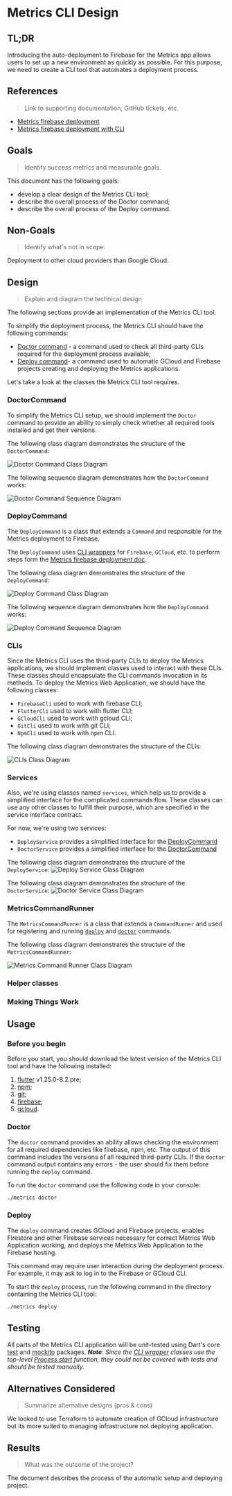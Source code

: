 # Metrics CLI Design

## TL;DR

Introducing the auto-deployment to Firebase  for the Metrics app allows users to set up a new environment as quickly as possible. For this purpose, we need to create a CLI tool that automates a deployment process.

## References
> Link to supporting documentation, GitHub tickets, etc.

- [Metrics firebase deployment](https://github.com/platform-platform/monorepo/blob/master/docs/09_firebase_deployment.md)
- [Metrics firebase deployment with CLI](https://github.com/platform-platform/monorepo/blob/master/docs/14_firebase_deployment_cli.md)

## Goals
> Identify success metrics and measurable goals.

This document has the following goals:

- develop a clear design of the Metrics CLI tool;
- describe the overall process of the Doctor command;
- describe the overall process of the Deploy command.

## Non-Goals
> Identify what's not in scope.

Deployment to other cloud providers than Google Cloud.

## Design
> Explain and diagram the technical design

The following sections provide an implementation of the Metrics CLI tool.

To simplify the deployment process, the Metrics CLI should have the following commands:

- [Doctor command](#DoctorCommand) - a command used to check all third-party CLIs required for the deployment process available;
- [Deploy command](#DeployCommand)- a command used to automatic GCloud and Firebase projects creating and deploying the Metrics applications.

Let's take a look at the classes the Metrics CLI tool requires.

### DoctorCommand

To simplify the Metrics CLI setup, we should implement the `Doctor` command to provide an ability to simply check whether all required tools installed and get their versions.

The following class diagram demonstrates the structure of the `DoctorCommand`:

![Doctor Command Class Diagram](http://www.plantuml.com/plantuml/proxy?cache=no&fmt=svg&src=https://github.com/platform-platform/monorepo/raw/metrics_cli_design/metrics/cli/docs/diagrams/doctor_command_class_diagram.puml)


The following sequence diagram demonstrates how the `DoctorCommand` works:

![Doctor Command Sequence Diagram](http://www.plantuml.com/plantuml/proxy?cache=no&fmt=svg&src=https://github.com/platform-platform/monorepo/raw/metrics_cli_design/metrics/cli/docs/diagrams/doctor_command_sequence_diagram.puml)

### DeployCommand

The `DeployCommand` is a class that extends a `Command` and responsible for the Metrics deployment to Firebase. 

The `DeployCommand` uses [CLI wrappers](#cli-wrappers) for `Firebase`, `GCloud`, etc. to perform steps form the [Metrics firebase deployment doc](https://github.com/platform-platform/monorepo/blob/master/docs/14_firebase_deployment_cli.md).

The following class diagram demonstrates the structure of the `DeployCommand`:

![Deploy Command Class Diagram](http://www.plantuml.com/plantuml/proxy?cache=no&fmt=svg&src=https://github.com/platform-platform/monorepo/raw/metrics_cli_design/metrics/cli/docs/diagrams/deploy_command_class_diagram.puml)

The following sequence diagram demonstrates how the `DeployCommand` works:

![Deploy Command Sequence Diagram](http://www.plantuml.com/plantuml/proxy?cache=no&fmt=svg&src=https://github.com/platform-platform/monorepo/raw/metrics_cli_design/metrics/cli/docs/diagrams/deploy_command_sequence_diagram.puml)

### CLIs

Since the Metrics CLI uses the third-party CLIs to deploy the Metrics applications, we should implement classes used to interact with these CLIs. 
These classes should encapsulate the CLI commands invocation in its methods. 
To deploy the Metrics Web Application, we should have the following classes:

- `FirebaseCli` used to work with firebase CLI;
- `FlutterCli` used to work with flutter CLI;
- `GCloudCli` used to work with gcloud CLI;
- `GitCli` used to work with git CLI;
- `NpmCli` used to work with npm CLI.

The following class diagram demonstrates the structure of the CLIs:

![CLIs Class Diagram](http://www.plantuml.com/plantuml/proxy?cache=no&fmt=svg&src=https://github.com/platform-platform/monorepo/raw/metrics_cli_design/metrics/cli/docs/diagrams/cli_class_diagram.puml)

### Services

Also, we're using classes named `services`, which help us to provide a simplified interface for the complicated commands flow.
These classes can use any other classes to fulfill their purpose, which are specified in the service interface contract.

For now, we're using two services:
- `DeployService` provides a simplified interface for the [DeployCommand](#DeployCommand)
- `DoctorService` provides a simplified interface for the [DoctorCommand](#DoctorCommand)

The following class diagram demonstrates the structure of the `DeployService`:
![Deploy Service Class Diagram](http://www.plantuml.com/plantuml/proxy?cache=no&fmt=svg&src=https://github.com/platform-platform/monorepo/raw/metrics_cli_design/metrics/cli/docs/diagrams/deploy_service_class_diagram.puml)

The following class diagram demonstrates the structure of the `DoctorService`:
![Doctor Service Class Diagram](http://www.plantuml.com/plantuml/proxy?cache=no&fmt=svg&src=https://github.com/platform-platform/monorepo/raw/metrics_cli_design/metrics/cli/docs/diagrams/doctor_service_class_diagram.puml)

### MetricsCommandRunner

The `MetricsCommandRunner` is a class that extends a `CommandRunner` and used for registering and running [`deploy`](#deploycommand) and [`doctor`](#doctorcommand) commands.

The following class diagram demonstrates the structure of the `MetricsCommandRunner`:

![Metrics Command Runner Class Diagram](http://www.plantuml.com/plantuml/proxy?cache=no&fmt=svg&src=https://github.com/platform-platform/monorepo/raw/metrics_cli_design/metrics/cli/docs/diagrams/metrics_command_runner_class_diagram.puml)

### Helper classes

### Making Things Work

## Usage

### Before you begin

Before you start, you should download the latest version of the Metrics CLI tool and have the following installed:

1. [flutter](https://flutter.dev/docs/get-started/install) v1.25.0-8.2.pre;
2. [npm](https://www.npmjs.com/get-npm);
3. [git](https://cli.github.com/);
4. [firebase](https://firebase.google.com/docs/cli);
5. [gcloud](https://cloud.google.com/sdk/gcloud).

### Doctor

The `doctor` command provides an ability allows checking the environment for all required dependencies like firebase, npm, etc.
The output of this command includes the versions of all required third-party CLIs. 
If the `doctor` command output contains any errors - the user should fix them before running the `deploy` command.

To run the `doctor` command use the following code in your console:

```bash
./metrics doctor
```

### Deploy

The `deploy` command creates GCloud and Firebase projects, enables Firestore and other Firebase services necessary for correct Metrics Web Application working, and deploys the Metrics Web Application to the Firebase hosting.

This command may require user interaction during the deployment process. For example, it may ask to log in to the Firebase or GCloud CLI.

To start the `deploy` process, run the following command in the directory containing the Metrics CLI tool:

```bash
./metrics deploy
```

## Testing

All parts of the Metrics CLI application will be unit-tested using Dart's core [test](https://pub.dev/packages/test) and [mockito](https://pub.dev/packages/mockito) packages.
_**Note**: Since the  [CLI wrapper](#cli-wrappers) classes use the top-level [Process.start](https://api.dart.dev/stable/2.10.5/dart-io/Process/start.html) function, they could not be covered with tests and should be tested manually._
## Alternatives Considered

> Summarize alternative designs (pros & cons)

We looked to use Terraform to automate creation of GCloud infrastructure but its more suited to managing infrastructure not deploying application.

## Results

> What was the outcome of the project?

The document describes the process of the automatic setup and deploying project.

